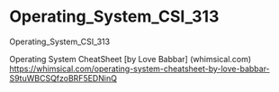 # Operating_System_CSI_313
Operating_System_CSI_313

Operating System CheatSheet [by Love Babbar] (whimsical.com)
https://whimsical.com/operating-system-cheatsheet-by-love-babbar-S9tuWBCSQfzoBRF5EDNinQ


